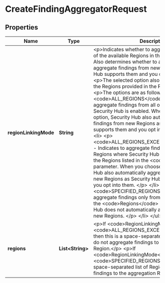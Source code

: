 

# CreateFindingAggregatorRequest


## Properties

| Name | Type | Description | Notes |
|------------ | ------------- | ------------- | -------------|
|**regionLinkingMode** | **String** | &lt;p&gt;Indicates whether to aggregate findings from all of the available Regions in the current partition. Also determines whether to automatically aggregate findings from new Regions as Security Hub supports them and you opt into them.&lt;/p&gt; &lt;p&gt;The selected option also determines how to use the Regions provided in the Regions list.&lt;/p&gt; &lt;p&gt;The options are as follows:&lt;/p&gt; &lt;ul&gt; &lt;li&gt; &lt;p&gt; &lt;code&gt;ALL_REGIONS&lt;/code&gt; - Indicates to aggregate findings from all of the Regions where Security Hub is enabled. When you choose this option, Security Hub also automatically aggregates findings from new Regions as Security Hub supports them and you opt into them. &lt;/p&gt; &lt;/li&gt; &lt;li&gt; &lt;p&gt; &lt;code&gt;ALL_REGIONS_EXCEPT_SPECIFIED&lt;/code&gt; - Indicates to aggregate findings from all of the Regions where Security Hub is enabled, except for the Regions listed in the &lt;code&gt;Regions&lt;/code&gt; parameter. When you choose this option, Security Hub also automatically aggregates findings from new Regions as Security Hub supports them and you opt into them. &lt;/p&gt; &lt;/li&gt; &lt;li&gt; &lt;p&gt; &lt;code&gt;SPECIFIED_REGIONS&lt;/code&gt; - Indicates to aggregate findings only from the Regions listed in the &lt;code&gt;Regions&lt;/code&gt; parameter. Security Hub does not automatically aggregate findings from new Regions. &lt;/p&gt; &lt;/li&gt; &lt;/ul&gt; |  |
|**regions** | **List&lt;String&gt;** | &lt;p&gt;If &lt;code&gt;RegionLinkingMode&lt;/code&gt; is &lt;code&gt;ALL_REGIONS_EXCEPT_SPECIFIED&lt;/code&gt;, then this is a space-separated list of Regions that do not aggregate findings to the aggregation Region.&lt;/p&gt; &lt;p&gt;If &lt;code&gt;RegionLinkingMode&lt;/code&gt; is &lt;code&gt;SPECIFIED_REGIONS&lt;/code&gt;, then this is a space-separated list of Regions that do aggregate findings to the aggregation Region. &lt;/p&gt; |  [optional] |



